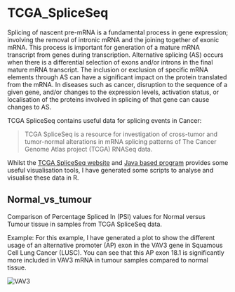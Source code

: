 # TCGA_SpliceSeq

Splicing of nascent pre-mRNA is a fundamental process in gene expression; involving the removal of intronic mRNA and the joining together of exonic mRNA.
This process is important for generation of a mature mRNA transcript from genes during transcription.
Alternative splicing (AS) occurs when there is a differential selection of exons and/or introns in the final mature mRNA transcript. The inclusion or exclusion of specific mRNA elements through AS can have a significant impact on the protein translated from the mRNA.
In diseases such as cancer, disruption to the sequence of a given gene, and/or changes to the expression levels, activation status, or localisation of the proteins involved in splicing of that gene can cause changes to AS.

TCGA SpliceSeq contains useful data for splicing events in Cancer:

> TCGA SpliceSeq is a resource for investigation of cross-tumor and tumor-normal alterations in mRNA splicing patterns of The Cancer Genome Atlas project (TCGA) RNASeq data.

Whilst the [TCGA SpliceSeq website](https://bioinformatics.mdanderson.org/TCGASpliceSeq/index.jsp) and [Java based program](https://bioinformatics.mdanderson.org/public-software/spliceseq/methods/) provides some useful visualisation tools, I have generated some scripts to analyse and visualise these data in R.

## Normal_vs_tumour 

Comparison of Percentage Spliced In (PSI) values for Normal versus Tumour tissue in samples from TCGA SpliceSeq data.

Example: For this example, I have generated a plot to show the different usage of an alternative promoter (AP) exon in the VAV3 gene in Squamous Cell Lung Cancer (LUSC). You can see that this AP exon 18.1 is significantly more included in VAV3 mRNA in tumour samples compared to normal tissue.

![VAV3](https://user-images.githubusercontent.com/18528125/171668239-1c0c3a70-d610-4bc3-b1b1-700b28abe651.png)

